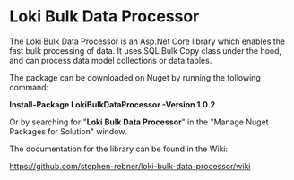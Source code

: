 # Loki Bulk Data Processor
The Loki Bulk Data Processor is an Asp.Net Core library which enables the fast bulk processing of data. It uses SQL Bulk Copy class under the hood, and can process data model collections or data tables.

The package can be downloaded on Nuget by running the following command:

**Install-Package LokiBulkDataProcessor -Version 1.0.2**

Or by searching for "**Loki Bulk Data Processor**" in the "Manage Nuget Packages for Solution" window.

The documentation for the library can be found in the Wiki: 

https://github.com/stephen-rebner/loki-bulk-data-processor/wiki
